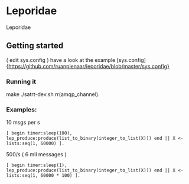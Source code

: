 # Leporidae
Leporidae

## Getting started
( edit sys.config )
have a look at the example [sys.config]{https://github.com/ruanpienaar/leporidae/blob/master/sys.config}

### Running it
make
./satrt-dev.sh
rr(amqp_channel).

### Examples:

10 msgs per s
```
[ begin timer:sleep(100), lep_produce:produce(list_to_binary(integer_to_list(X))) end || X <- lists:seq(1, 60000) ].
```

500/s ( 6 mil messages )
```
[ begin timer:sleep(1), lep_produce:produce(list_to_binary(integer_to_list(X))) end || X <- lists:seq(1, 60000 * 100) ].
```